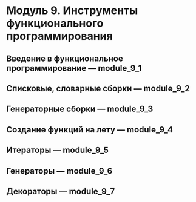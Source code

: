 # Модуль 9. Инструменты функционального программирования  
## Введение в функциональное программирование — module_9_1  
## Списковые, словарные сборки — module_9_2  
## Генераторные сборки — module_9_3  
## Создание функций на лету — module_9_4  
## Итераторы — module_9_5  
## Генераторы — module_9_6  
## Декораторы — module_9_7  
